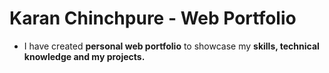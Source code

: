 # Karan Chinchpure - Web Portfolio
- I have created <strong>personal web portfolio</strong> to showcase my <strong>skills, technical knowledge and my projects.</strong> 
